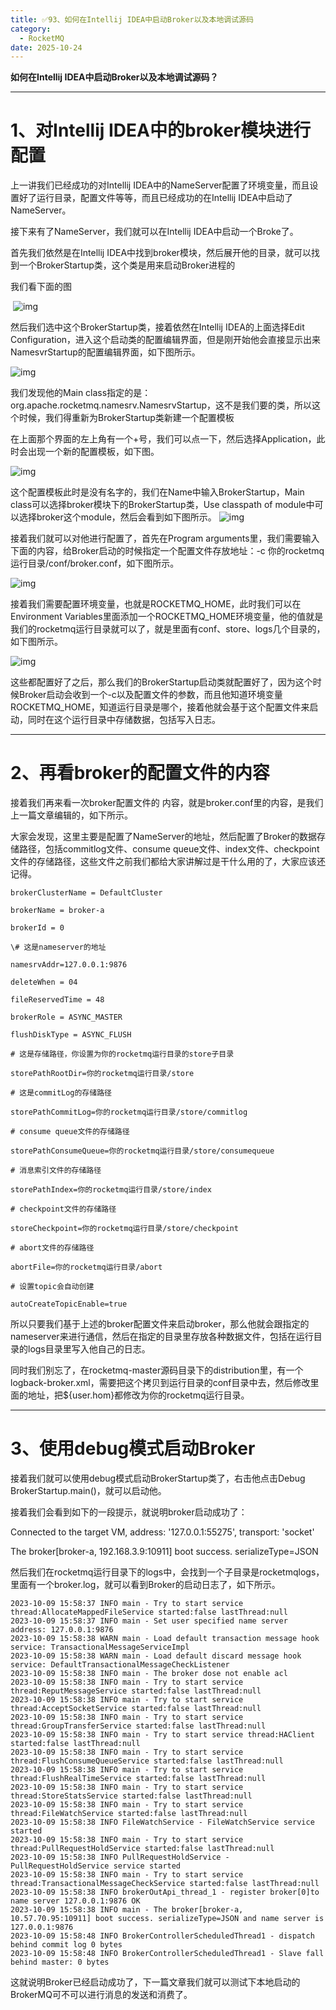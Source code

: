 ```yaml
---
title: ✅93、如何在Intellij IDEA中启动Broker以及本地调试源码
category:
  - RocketMQ
date: 2025-10-24
---
```



**如何在Intellij IDEA中启动Broker以及本地调试源码？**

---

# 1、对Intellij IDEA中的broker模块进行配置

上一讲我们已经成功的对Intellij IDEA中的NameServer配置了环境变量，而且设置好了运行目录，配置文件等等，而且已经成功的在Intellij IDEA中启动了NameServer。

接下来有了NameServer，我们就可以在Intellij IDEA中启动一个Broke了。

首先我们依然是在Intellij IDEA中找到broker模块，然后展开他的目录，就可以找到一个BrokerStartup类，这个类是用来启动Broker进程的

我们看下面的图

​      ![img](https://studyimages.oss-cn-beijing.aliyuncs.com/img/RocketMQ/202309/202310091559846.png)       



然后我们选中这个BrokerStartup类，接着依然在Intellij IDEA的上面选择Edit Configuration，进入这个启动类的配置编辑界面，但是刚开始他会直接显示出来NamesvrStartup的配置编辑界面，如下图所示。

![img](https://studyimages.oss-cn-beijing.aliyuncs.com/img/RocketMQ/202309/202310091559870.png)       

我们发现他的Main class指定的是：org.apache.rocketmq.namesrv.NamesrvStartup，这不是我们要的类，所以这个时候，我们得重新为BrokerStartup类新建一个配置模板

在上面那个界面的左上角有一个+号，我们可以点一下，然后选择Application，此时会出现一个新的配置模板，如下图。

![img](https://studyimages.oss-cn-beijing.aliyuncs.com/img/RocketMQ/202309/202310091559714.png)       

这个配置模板此时是没有名字的，我们在Name中输入BrokerStartup，Main class可以选择broker模块下的BrokerStartup类，Use classpath of module中可以选择broker这个module，然后会看到如下图所示。   ![img](https://studyimages.oss-cn-beijing.aliyuncs.com/img/RocketMQ/202309/202310091559294.png)       

接着我们就可以对他进行配置了，首先在Program arguments里，我们需要输入下面的内容，给Broker启动的时候指定一个配置文件存放地址：-c 你的rocketmq运行目录/conf/broker.conf，如下图所示。

![img](https://studyimages.oss-cn-beijing.aliyuncs.com/img/RocketMQ/202309/202310091559312.png)       

接着我们需要配置环境变量，也就是ROCKETMQ_HOME，此时我们可以在Environment Variables里面添加一个ROCKETMQ_HOME环境变量，他的值就是我们的rocketmq运行目录就可以了，就是里面有conf、store、logs几个目录的，如下图所示。

![img](https://studyimages.oss-cn-beijing.aliyuncs.com/img/RocketMQ/202309/202310091559303.png)       

这些都配置好了之后，那么我们的BrokerStartup启动类就配置好了，因为这个时候Broker启动会收到一个-c以及配置文件的参数，而且他知道环境变量ROCKETMQ_HOME，知道运行目录是哪个，接着他就会基于这个配置文件来启动，同时在这个运行目录中存储数据，包括写入日志。

---

# 2、再看broker的配置文件的内容

接着我们再来看一次broker配置文件的 内容，就是broker.conf里的内容，是我们上一篇文章编辑的，如下所示。

大家会发现，这里主要是配置了NameServer的地址，然后配置了Broker的数据存储路径，包括commitlog文件、consume queue文件、index文件、checkpoint文件的存储路径，这些文件之前我们都给大家讲解过是干什么用的了，大家应该还记得。

```
brokerClusterName = DefaultCluster

brokerName = broker-a

brokerId = 0

\# 这是nameserver的地址

namesrvAddr=127.0.0.1:9876

deleteWhen = 04

fileReservedTime = 48

brokerRole = ASYNC_MASTER

flushDiskType = ASYNC_FLUSH

# 这是存储路径，你设置为你的rocketmq运行目录的store子目录

storePathRootDir=你的rocketmq运行目录/store

# 这是commitLog的存储路径

storePathCommitLog=你的rocketmq运行目录/store/commitlog

# consume queue文件的存储路径

storePathConsumeQueue=你的rocketmq运行目录/store/consumequeue

# 消息索引文件的存储路径

storePathIndex=你的rocketmq运行目录/store/index

# checkpoint文件的存储路径

storeCheckpoint=你的rocketmq运行目录/store/checkpoint

# abort文件的存储路径

abortFile=你的rocketmq运行目录/abort

# 设置topic会自动创建

autoCreateTopicEnable=true
```

所以只要我们基于上述的broker配置文件来启动broker，那么他就会跟指定的nameserver来进行通信，然后在指定的目录里存放各种数据文件，包括在运行目录的logs目录里写入他自己的日志。

同时我们别忘了，在rocketmq-master源码目录下的distribution里，有一个logback-broker.xml，需要把这个拷贝到运行目录的conf目录中去，然后修改里面的地址，把${user.hom}都修改为你的rocketmq运行目录。

---

# 3、使用debug模式启动Broker

接着我们就可以使用debug模式启动BrokerStartup类了，右击他点击Debug BrokerStartup.main()，就可以启动他。

接着我们会看到如下的一段提示，就说明broker启动成功了：

Connected to the target VM, address: '127.0.0.1:55275', transport: 'socket'

The broker[broker-a, 192.168.3.9:10911] boot success. serializeType=JSON

然后我们在rocketmq运行目录下的logs中，会找到一个子目录是rocketmqlogs，里面有一个broker.log，就可以看到Broker的启动日志了，如下所示。

```
2023-10-09 15:58:37 INFO main - Try to start service thread:AllocateMappedFileService started:false lastThread:null
2023-10-09 15:58:37 INFO main - Set user specified name server address: 127.0.0.1:9876
2023-10-09 15:58:38 WARN main - Load default transaction message hook service: TransactionalMessageServiceImpl
2023-10-09 15:58:38 WARN main - Load default discard message hook service: DefaultTransactionalMessageCheckListener
2023-10-09 15:58:38 INFO main - The broker dose not enable acl
2023-10-09 15:58:38 INFO main - Try to start service thread:ReputMessageService started:false lastThread:null
2023-10-09 15:58:38 INFO main - Try to start service thread:AcceptSocketService started:false lastThread:null
2023-10-09 15:58:38 INFO main - Try to start service thread:GroupTransferService started:false lastThread:null
2023-10-09 15:58:38 INFO main - Try to start service thread:HAClient started:false lastThread:null
2023-10-09 15:58:38 INFO main - Try to start service thread:FlushConsumeQueueService started:false lastThread:null
2023-10-09 15:58:38 INFO main - Try to start service thread:FlushRealTimeService started:false lastThread:null
2023-10-09 15:58:38 INFO main - Try to start service thread:StoreStatsService started:false lastThread:null
2023-10-09 15:58:38 INFO main - Try to start service thread:FileWatchService started:false lastThread:null
2023-10-09 15:58:38 INFO FileWatchService - FileWatchService service started
2023-10-09 15:58:38 INFO main - Try to start service thread:PullRequestHoldService started:false lastThread:null
2023-10-09 15:58:38 INFO PullRequestHoldService - PullRequestHoldService service started
2023-10-09 15:58:38 INFO main - Try to start service thread:TransactionalMessageCheckService started:false lastThread:null
2023-10-09 15:58:38 INFO brokerOutApi_thread_1 - register broker[0]to name server 127.0.0.1:9876 OK
2023-10-09 15:58:38 INFO main - The broker[broker-a, 10.57.70.95:10911] boot success. serializeType=JSON and name server is 127.0.0.1:9876
2023-10-09 15:58:48 INFO BrokerControllerScheduledThread1 - dispatch behind commit log 0 bytes
2023-10-09 15:58:48 INFO BrokerControllerScheduledThread1 - Slave fall behind master: 0 bytes
```

这就说明Broker已经启动成功了，下一篇文章我们就可以测试下本地启动的BrokerMQ可不可以进行消息的发送和消费了。